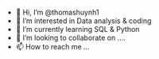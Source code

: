 - 👋 Hi, I’m @thomashuynh1
- 👀 I’m interested in Data analysis & coding
- 🌱 I’m currently learning SQL & Python
- 💞️ I’m looking to collaborate on ....
- 📫 How to reach me ...

<!---
thomashuynh1/thomashuynh1 is a ✨ special ✨ repository because its `README.md` (this file) appears on your GitHub profile.
You can click the Preview link to take a look at your changes.
--->
